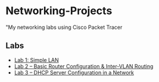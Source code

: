 # Networking-Projects
"My networking labs using Cisco Packet Tracer
## Labs
- [Lab 1: Simple LAN](Lab1_SimpleLAN/Lab1_SimpleLAN.md)
- [Lab 2 – Basic Router Configuration & Inter-VLAN Routing](Lab2_Basic%20Router%20Configuration%20&%20Inter-VLAN%20Routing/Lab2_Basic_Router_InterVLAN.md)
- [Lab 3 – DHCP Server Configuration in a Network](Lab3_DHCP_Configuration/Lab3_DHCP_Configuration.md)
